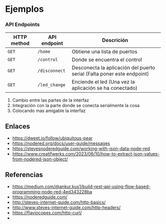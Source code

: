 # Ejemplos


### API Endpoints

|HTTP method | API endpoint |Descrición|
|---|---|---|
|```GET``` | ```/home``` |	Obtiene una lista de puertos |
|```GET``` | ```/control``` |	Donde se encuentra el control |
|```GET``` | ```/disconnect``` | Desconecta la aplicación del puerto serial (Falta poner este endpoint) |
|```GET``` | ```/led_change``` | Enciende el led (Una vez la aplicación se ha conectado) |

1. Cambio entre las partes de la interfaz
2. Integración con la parte donde se conecta serialmente la cosa
3. Colocando mas amigable la interfaz

## Enlaces

* https://dweet.io/follow/ubiquitous-pear
* https://nodered.org/docs/user-guide/messages
* https://stevesnoderedguide.com/working-with-json-data-node-red
* https://www.creatifwerks.com/2023/06/10/how-to-extract-json-values-from-nodered-json-object/

## Referencias

* https://medium.com/@ankur.kus1/build-rest-api-using-flow-based-programming-node-red-4ed343228ba
* https://noderedguide.com/
* http://steves-internet-guide.com/http-basics/
* http://www.steves-internet-guide.com/http-headers/
* https://flaviocopes.com/http-curl/
* 
